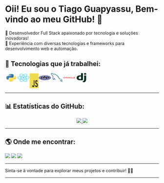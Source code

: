 # Oii! Eu sou o Tiago Guapyassu, Bem-vindo ao meu GitHub! 🚀  

🔹 Desenvolvedor Full Stack apaixonado por tecnologia e soluções inovadoras!  
🔹 Experiência com diversas tecnologias e frameworks para desenvolvimento web e automação.  

## 🚀 Tecnologias que já trabalhei:

<div style="display: flex; flex-wrap: wrap;">
  <img align="center" src="https://raw.githubusercontent.com/devicons/devicon/master/icons/python/python-original.svg" alt="Python" width="40" height="30"/>
  <img align="center" src="https://raw.githubusercontent.com/devicons/devicon/master/icons/react/react-original.svg" alt="React" width="40" height="30"/>
  <img align="center" src="https://raw.githubusercontent.com/devicons/devicon/master/icons/javascript/javascript-original.svg" alt="JavaScript" width="30" height="50"/>
  <img align="center" src="https://raw.githubusercontent.com/devicons/devicon/master/icons/php/php-original.svg" alt="PHP" width="40" height="30"/>
  <img align="center" src="https://raw.githubusercontent.com/devicons/devicon/master/icons/mysql/mysql-original.svg" alt="MySQL" width="40" height="30"/>
  <img align="center" src="https://raw.githubusercontent.com/devicons/devicon/master/icons/oracle/oracle-original.svg" alt="PL/SQL" width="40" height="30"/>
  <img align="center" src="https://raw.githubusercontent.com/devicons/devicon/master/icons/django/django-plain.svg" alt="Django" width="40" height="30"/>
</div>

---

## 📊 Estatísticas do GitHub:

<div align="center">
  <a href="https://github.com/TGuapyassu">
    <img height="180em" src="https://github-readme-stats.vercel.app/api?username=TGuapyassu&show_icons=true&theme=tokyonight&include_all_commits=true&count_private=true"/>
    <img height="150em" src="https://github-readme-stats.vercel.app/api/top-langs/?username=TGuapyassu&layout=compact&langs_count=7&theme=tokyonight"/>
  </a>
</div>

---

## 🌎 Onde me encontrar:

<div> 
  <a href="https://www.instagram.com/tguapyassu/" target="_blank"><img src="https://img.shields.io/badge/-Instagram-%23E4405F?style=for-the-badge&logo=instagram&logoColor=white" target="_blank"></a>
  <a href="https://www.linkedin.com/in/tguapyassu/" target="_blank"><img src="https://img.shields.io/badge/-LinkedIn-%230077B5?style=for-the-badge&logo=linkedin&logoColor=white" target="_blank"></a> 
  <a href="https://portfolio-tguapyassu.vercel.app/" target="_blank"><img src="https://img.shields.io/badge/-Portfolio-%23333?style=for-the-badge&logo=book&logoColor=white" target="_blank"></a>
</div>

---

Sinta-se à vontade para explorar meus projetos e contribuir! 🚀😃

---

